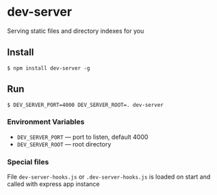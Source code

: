 # dev-server

Serving static files and directory indexes for you

## Install

```
$ npm install dev-server -g
```

## Run

```
$ DEV_SERVER_PORT=4000 DEV_SERVER_ROOT=. dev-server
```

### Environment Variables

- `DEV_SERVER_PORT` — port to listen, default 4000
- `DEV_SERVER_ROOT` — root directory

### Special files

File `dev-server-hooks.js` or `.dev-server-hooks.js` is loaded
on start and called with express app instance
